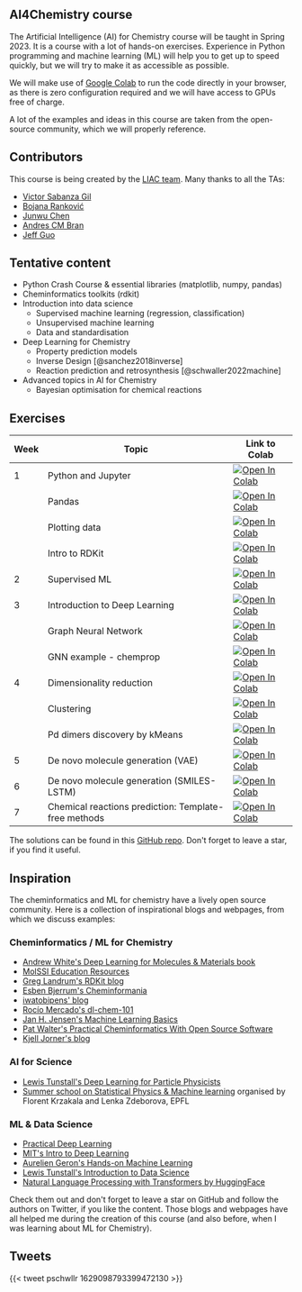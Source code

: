 ## AI4Chemistry course

The Artificial Intelligence (AI) for Chemistry course will be taught in Spring 2023. It is a course with a lot of hands-on exercises. Experience in Python programming and machine learning (ML) will help you to get up to speed quickly, but we will try to make it as accessible as possible. 

We will make use of [Google Colab](https://colab.research.google.com) to run the code directly in your browser, as there is zero configuration required and we will have access to GPUs free of charge.

A lot of the examples and ideas in this course are taken from the open-source community, which we will properly reference.

## Contributors

This course is being created by the [LIAC team](https://schwallergroup.github.io/team.html). 
Many thanks to all the TAs:

- [Victor Sabanza Gil](https://twitter.com/VictorSabanza)
- [Bojana Ranković](https://twitter.com/6ojaHa)
- [Junwu Chen](https://twitter.com/JunwuChen25)
- [Andres CM Bran](https://twitter.com/drecmb)
- [Jeff Guo](https://twitter.com/JeffGuo__)

## Tentative content

- Python Crash Course & essential libraries (matplotlib, numpy, pandas)
- Cheminformatics toolkits (rdkit)
- Introduction into data science
    - Supervised machine learning (regression, classification)
    - Unsupervised machine learning
    - Data and standardisation
- Deep Learning for Chemistry
    - Property prediction models
    - Inverse Design [@sanchez2018inverse]
    - Reaction prediction and retrosynthesis [@schwaller2022machine]
- Advanced topics in AI for Chemistry
    - Bayesian optimisation for chemical reactions

## Exercises

| Week | Topic | Link to Colab |
|--|--|--|
| 1 | Python and Jupyter | <a href="https://colab.research.google.com/github/schwallergroup/ai4chem_course/blob/main/notebooks/01%20-%20Basics/01a_python_crash_course.ipynb" target="_parent"><img src="https://colab.research.google.com/assets/colab-badge.svg" alt="Open In Colab"/></a> |
| | Pandas | <a href="https://colab.research.google.com/github/schwallergroup/ai4chem_course/blob/main/notebooks/01%20-%20Basics/01b_python_essentials_pandas.ipynb" target="_parent"><img src="https://colab.research.google.com/assets/colab-badge.svg" alt="Open In Colab"/></a>|
| | Plotting  data | <a href="https://colab.research.google.com/github/schwallergroup/ai4chem_course/blob/main/notebooks/01%20-%20Basics/01c_python_essentials_plotting.ipynb" target="_parent"><img src="https://colab.research.google.com/assets/colab-badge.svg" alt="Open In Colab"/></a> | 
|  | Intro to RDKit | <a href="https://colab.research.google.com/github/schwallergroup/ai4chem_course/blob/main/notebooks/01%20-%20Basics/01d_rdkit_basics.ipynb" target="_parent"><img src="https://colab.research.google.com/assets/colab-badge.svg" alt="Open In Colab"/></a> | 
|2 | Supervised ML |<a href="https://colab.research.google.com/github/schwallergroup/ai4chem_course/blob/main/notebooks/02%20-%20Supervised%20Learning/training_and_evaluating_ml_models.ipynb" target="_parent"><img src="https://colab.research.google.com/assets/colab-badge.svg" alt="Open In Colab"/></a> |
| 3 | Introduction to Deep Learning | <a href="https://colab.research.google.com/github/schwallergroup/ai4chem_course/blob/main/notebooks/03%20-%20Intro%20to%20Deep%20Learning/01_intro_to_dl.ipynb" target="_parent"><img src="https://colab.research.google.com/assets/colab-badge.svg" alt="Open In Colab"/></a> |
| | Graph Neural Network | <a href="https://colab.research.google.com/github/schwallergroup/ai4chem_course/blob/main/notebooks/03%20-%20Intro%20to%20Deep%20Learning/02_graph_nns.ipynb" target="_parent"><img src="https://colab.research.google.com/assets/colab-badge.svg" alt="Open In Colab"/></a> |
| | GNN example - chemprop | <a href="https://colab.research.google.com/github/schwallergroup/ai4chem_course/blob/main/notebooks/03%20-%20Intro%20to%20Deep%20Learning/03_gnn_simple_example.ipynb" target="_parent"><img src="https://colab.research.google.com/assets/colab-badge.svg" alt="Open In Colab"/></a> |
| 4 | Dimensionality reduction | <a href="https://colab.research.google.com/github/schwallergroup/ai4chem_course/blob/main/notebooks/04%20-%20Unsupervised%20Learning/DimensionalityReduction.ipynb" target="_parent"><img src="https://colab.research.google.com/assets/colab-badge.svg" alt="Open In Colab"/></a> |
| | Clustering | <a href="https://colab.research.google.com/github/schwallergroup/ai4chem_course/blob/main/notebooks/04%20-%20Unsupervised%20Learning/Clustering.ipynb" target="_parent"><img src="https://colab.research.google.com/assets/colab-badge.svg" alt="Open In Colab"/></a> |
| | Pd dimers discovery by kMeans | <a href="https://colab.research.google.com/github/schwallergroup/ai4chem_course/blob/main/notebooks/04%20-%20Unsupervised%20Learning/palladium_dimers_discovery.ipynb" target="_parent"><img src="https://colab.research.google.com/assets/colab-badge.svg" alt="Open In Colab"/></a> |
| 5 | De novo molecule generation (VAE) | <a href="https://colab.research.google.com/github/schwallergroup/ai4chem_course/blob/generative_models/notebooks/05%20-%20Generative%20Models/Molecular%20Generative%20Models.ipynb" target="_parent"><img src="https://colab.research.google.com/assets/colab-badge.svg" alt="Open In Colab"/></a> |
| 6 | De novo molecule generation (SMILES-LSTM) | <a href="https://colab.research.google.com/github/schwallergroup/ai4chem_course/blob/smiles_lstm/notebooks/06%20-%20Generative%20Models%202/SMILES-LSTM-Walkthrough.ipynb" target="_parent"><img src="https://colab.research.google.com/assets/colab-badge.svg" alt="Open In Colab"/></a> |
| 7 | Chemical reactions prediction: Template-free methods | <a href="https://colab.research.google.com/github/schwallergroup/ai4chem_course/blob/main/notebooks/07%20-%20Reaction%20Prediction/template_free.ipynb" target="_parent"><img src="https://colab.research.google.com/assets/colab-badge.svg" alt="Open In Colab"/></a> |


The solutions can be found in this [GitHub repo](https://github.com/schwallergroup/ai4chem_course). Don't forget to leave a star, if you find it useful. 

## Inspiration

The cheminformatics and ML for chemistry have a lively open source community. Here is a collection of inspirational blogs and webpages, from which we discuss examples:

### Cheminformatics / ML for Chemistry
- [Andrew White's Deep Learning for Molecules & Materials book](https://dmol.pub)
- [MolSSI Education Resources](http://education.molssi.org/resources.html#programming)
- [Greg Landrum's RDKit blog](https://greglandrum.github.io/rdkit-blog/)
- [Esben Bjerrum's Cheminformania](https://www.cheminformania.com)
- [iwatobipens' blog](https://iwatobipen.wordpress.com)
- [Rocío Mercado's dl-chem-101](https://github.com/rociomer/dl-chem-101)
- [Jan H. Jensen's Machine Learning Basics](https://sites.google.com/view/ml-basics/home)
- [Pat Walter's Practical Cheminformatics With Open Source Software](https://github.com/PatWalters/practical_cheminformatics_tutorials)
- [Kjell Jorner's blog](https://www.valencekjell.com)

### AI for Science
- [Lewis Tunstall's Deep Learning for Particle Physicists](https://lewtun.github.io/dl4phys/intro.html)
- [Summer school on Statistical Physics & Machine learning](https://leshouches2022.github.io) organised by Florent Krzakala and Lenka Zdeborova, EPFL

### ML & Data Science
- [Practical Deep Learning](https://course.fast.ai)
- [MIT's Intro to Deep Learning](http://introtodeeplearning.com)
- [Aurelien Geron's Hands-on Machine Learning](https://github.com/ageron/handson-ml2)
- [Lewis Tunstall's Introduction to Data Science](https://lewtun.github.io/dslectures/)
- [Natural Language Processing with Transformers by HuggingFace](https://github.com/nlp-with-transformers/notebooks)

Check them out and don't forget to leave a star on GitHub and follow the authors on Twitter, if you like the content. 
Those blogs and webpages have all helped me during the creation of this course (and also before, when I was learning about ML for Chemistry).

## Tweets

{{< tweet pschwllr 1629098793399472130 >}}
